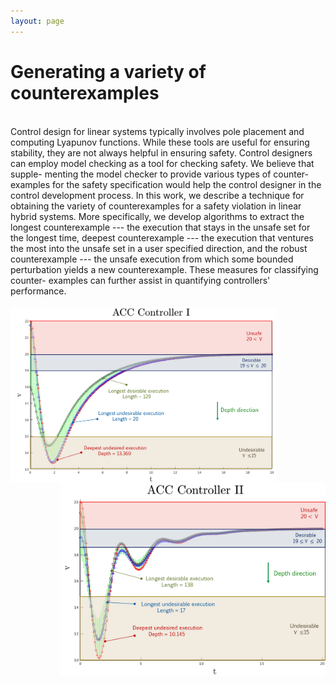 ```yaml
---
layout: page
---
```


<h1>Generating a variety of counterexamples</h1><br/>
Control design for linear systems typically involves pole placement and computing Lyapunov functions. While these tools are useful for ensuring stability, they are not always helpful in ensuring safety. Control designers can employ model checking as a 
tool for checking safety. We believe that supple- menting the model checker to provide various types of counter- examples for the safety specification would help the control designer in the control development process. In this work, we describe a technique for obtaining the variety of counterexamples for a safety violation in linear hybrid systems. More specifically, we develop algorithms to extract the longest counterexample --- the execution that stays in the unsafe set for the longest time, deepest counterexample --- the execution that ventures the most into the unsafe set in a user specified direction, and the robust counterexample --- the unsafe execution from which some bounded perturbation yields a new counterexample. These measures for classifying counter- examples can further assist in quantifying controllers' performance.<br/><br/>

<img align="left" width="425" src="/public/images/v_t_1.png" alt="ACC Controller 1">
<img align="right" width="425" src="/public/images/v_t_2.png" alt="ACC Controller 2">
